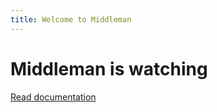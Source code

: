 ```yaml
---
title: Welcome to Middleman
---
```


# Middleman is watching

[Read documentation](http://www.middlemanapp.com)
